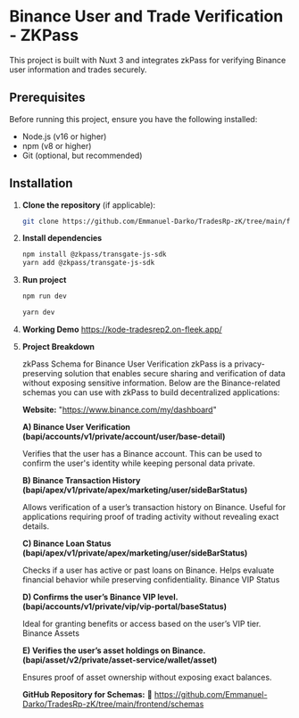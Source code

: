 # Binance User and Trade Verification - ZKPass

This project is built with Nuxt 3 and integrates zkPass for verifying Binance user information and trades securely.

## Prerequisites

Before running this project, ensure you have the following installed:

- Node.js (v16 or higher)
- npm (v8 or higher)
- Git (optional, but recommended)

## Installation

1. **Clone the repository** (if applicable):
   ```bash
   git clone https://github.com/Emmanuel-Darko/TradesRp-zK/tree/main/frontend/schemas

2.  **Install dependencies**
    ```bash
    npm install @zkpass/transgate-js-sdk
    yarn add @zkpass/transgate-js-sdk

3. **Run project**
    ```bash
    npm run dev
    
    yarn dev

3. **Working Demo**
    https://kode-tradesrep2.on-fleek.app/


5. **Project Breakdown**

    zkPass Schema for Binance User Verification
    zkPass is a privacy-preserving solution that enables secure sharing and verification of data without exposing sensitive information. Below are the Binance-related schemas you can use with zkPass to build decentralized applications:

    **Website:** "https://www.binance.com/my/dashboard"

    
    **A) Binance User Verification (bapi/accounts/v1/private/account/user/base-detail)**

    Verifies that the user has a Binance account. This can be used to confirm the user's identity while keeping personal data private.

    **B) Binance Transaction History (bapi/apex/v1/private/apex/marketing/user/sideBarStatus)**

    Allows verification of a user’s transaction history on Binance. Useful for applications requiring proof of trading activity without revealing exact details.

    **C) Binance Loan Status (bapi/apex/v1/private/apex/marketing/user/sideBarStatus)**
    
    Checks if a user has active or past loans on Binance. Helps evaluate financial behavior while preserving confidentiality. Binance VIP Status

    **D) Confirms the user’s Binance VIP level. (bapi/accounts/v1/private/vip/vip-portal/baseStatus)**
    
    Ideal for granting benefits or access based on the user’s VIP tier. Binance Assets

    **E) Verifies the user’s asset holdings on Binance. (bapi/asset/v2/private/asset-service/wallet/asset)**
    
    Ensures proof of asset ownership without exposing exact balances.

    **GitHub Repository for Schemas:** 
    🔗 https://github.com/Emmanuel-Darko/TradesRp-zK/tree/main/frontend/schemas

